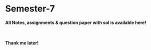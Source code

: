 # Semester-7
<b>All Notes, assignments & question paper with sol is available here!<b>

<br><br>Thank me later!
 
